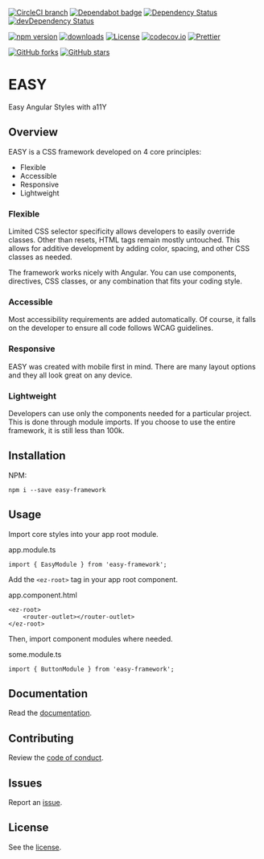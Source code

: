 [![CircleCI branch](https://img.shields.io/circleci/project/github/richpauly13/easy/master.svg?label=circleci)](https://circleci.com/gh/richpauly13/easy) [![Dependabot badge](https://api.dependabot.com/badges/status?host=github&repo=richpauly13/easy)](https://dependabot.com) [![Dependency Status](https://david-dm.org/richpauly13/easy.svg)](https://david-dm.org/richpauly13/easy) [![devDependency Status](https://david-dm.org/richpauly13/easy/dev-status.svg)](https://david-dm.org/richpauly13/easy?type=dev)

[![npm version](https://badge.fury.io/js/easy-framework.svg)](https://www.npmjs.com/easy-framework) [![downloads](https://badgen.net/npm/dt/easy-framework)](https://www.npmjs.com/package/easy-framework) [![License](https://img.shields.io/badge/license-MIT-brightgreen.svg)](https://github.com/richpauly13/easy/blob/master/LICENSE) [![codecov.io](https://codecov.io/github/richpauly13/easy/coverage.svg?branch=master)](https://codecov.io/github/richpauly13/easy?branch=master) [![Prettier](https://img.shields.io/badge/code_style-prettier-ff69b4.svg?style=flat-square)](https://github.com/prettier/prettier)

[![GitHub forks](https://img.shields.io/github/forks/richpauly13/easy.svg?style=social&label=Fork)](https://github.com/richpauly/easy/fork) [![GitHub stars](https://img.shields.io/github/stars/richpauly13/easy.svg?style=social&label=Star)](https://github.com/richpauly/easy)

# EASY

Easy Angular Styles with a11Y

## Overview

EASY is a CSS framework developed on 4 core principles:

-   Flexible
-   Accessible
-   Responsive
-   Lightweight

### Flexible

Limited CSS selector specificity allows developers to easily override classes. Other than resets, HTML tags remain mostly untouched. This allows for additive development by adding color, spacing, and other CSS classes as needed.

The framework works nicely with Angular. You can use components, directives, CSS classes, or any combination that fits your coding style.

### Accessible

Most accessibility requirements are added automatically. Of course, it falls on the developer to ensure all code follows WCAG guidelines.

### Responsive

EASY was created with mobile first in mind. There are many layout options and they all look great on any device.

### Lightweight

Developers can use only the components needed for a particular project. This is done through module imports. If you choose to use the entire framework, it is still less than 100k.

## Installation

NPM:

```
npm i --save easy-framework
```

## Usage

Import core styles into your app root module.

app.module.ts

```
import { EasyModule } from 'easy-framework';
```

Add the `<ez-root>` tag in your app root component.

app.component.html

```
<ez-root>
    <router-outlet></router-outlet>
</ez-root>
```

Then, import component modules where needed.

some.module.ts

```
import { ButtonModule } from 'easy-framework';
```

## Documentation

Read the [documentation](https://richpauly13.github.io/easy/dist/easy-docs).

## Contributing

Review the [code of conduct](https://github.com/richpauly13/easy/blob/master/CODE_OF_CONDUCT.md).

## Issues

Report an [issue](https://github.com/richpauly13/easy/issues).

## License

See the [license](https://github.com/richpauly13/easy/blob/master/LICENSE).
